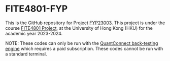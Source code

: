 # FITE4801-FYP

This is the GitHub repository for Project [FYP23003](https://wp2023.cs.hku.hk/fyp23003/). This project is under the course [FITE4801 Project](https://cs.hku.hk/index.php/programmes/course-offered?infile=2023/fite4801.html), at the University of Hong Kong (HKU) for the academic year 2023-2024. 

NOTE: These codes can only be run with the [QuantConnect back-testing engine](https://www.quantconnect.com/) which requires a paid subscription. These codes cannot be run with a standard terminal. 
